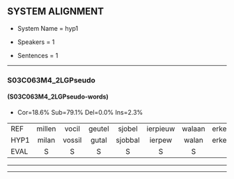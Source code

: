
## SYSTEM ALIGNMENT

- System Name = hyp1

- Speakers = 1

- Sentences = 1

---

### S03C063M4_2LGPseudo

#### (S03C063M4_2LGPseudo-words)

- Cor=18.6%	Sub=79.1%	Del=0.0%	Ins=2.3%

|  |  |  |  |  |  |  |  |  |  |  |  |  |  |  |  |  |  |  |  |  |  |  |  |  |  |  |  |  |  |  |  |  |  |  |  |  |  |  |  |  |  |  |  |
|:--- |:---:|:---:|:---:|:---:|:---:|:---:|:---:|:---:|:---:|:---:|:---:|:---:|:---:|:---:|:---:|:---:|:---:|:---:|:---:|:---:|:---:|:---:|:---:|:---:|:---:|:---:|:---:|:---:|:---:|:---:|:---:|:---:|:---:|:---:|:---:|:---:|:---:|:---:|:---:|:---:|:---:|:---:|:---:|
| REF | millen | vocil | geutel | sjobel | ierpieuw | walaan | erke | haweel | saarweng |  | gevicht | eemde | bepoud | orstalk | veten | gefouw | vurpaand | nizung | fiewon | kneurem | vawaai | strellen | zwieten | foetbans | oonste | muider | grijnken | schielstaug | * | prilsood | vloender | milste | veurder | kloeien | ulen | * | orponk | schodig | ijpo | menuur | spreikje | hiffreeuw | wooien |
| HYP1 | milan | vossil | gutal | sjobbal | ierpew | walan | erke | hawijn | saarweng | geviechd | ende | bij | pout | erstalt | veten | gefl | uurbnd | nizun | fibon | kneuren | vawai | strillen | sweten | voetbals | onste | mader | grenken | scheelstauwig | pia | prilsout | vlunder | milsta | veurder | clouien | ulen | orpronk | orponk | scotdig | epo | menuur | spreikje | hifreeuw | woien |
| EVAL | S | S | S | S | S | S |  | S |  | I | S | S | S | S |  | S | S | S | S | S | S | S | S | S | S | S | S | S | S | S | S | S |  | S |  | S |  | S | S |  |  | S | S |
---

---

